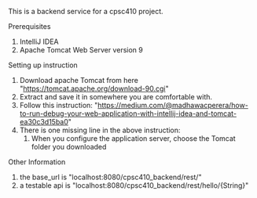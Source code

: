 This is a backend service for a cpsc410 project.

Prerequisites
1. IntelliJ IDEA
2. Apache Tomcat Web Server version 9

Setting up instruction
1. Download apache Tomcat from here "https://tomcat.apache.org/download-90.cgi"
2. Extract and save it in somewhere you are comfortable with. 
3. Follow this instruction: "https://medium.com/@madhawacperera/how-to-run-debug-your-web-application-with-intellij-idea-and-tomcat-ea30c3d15ba0"
4. There is one missing line in the above instruction:
    1. When you configure the application server, choose the Tomcat folder you downloaded
    
Other Information
1. the base_url is "localhost:8080/cpsc410_backend/rest/"
2. a testable api is "localhost:8080/cpsc410_backend/rest/hello/{String}"
